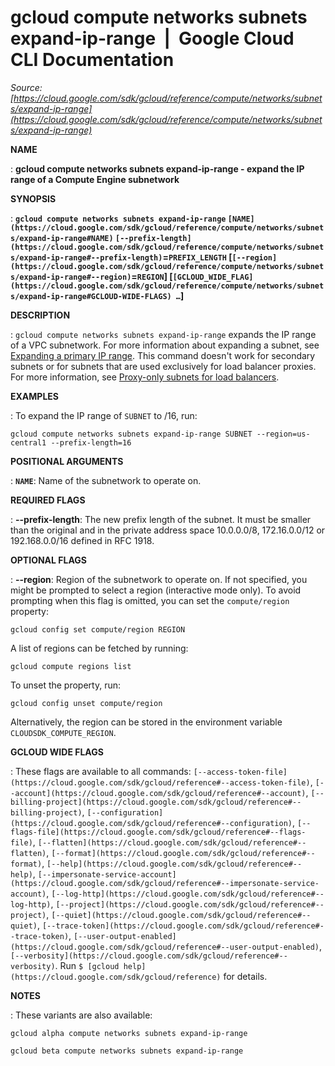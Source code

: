 # gcloud compute networks subnets expand-ip-range  |  Google Cloud CLI Documentation

*Source: [https://cloud.google.com/sdk/gcloud/reference/compute/networks/subnets/expand-ip-range](https://cloud.google.com/sdk/gcloud/reference/compute/networks/subnets/expand-ip-range)*

**NAME**

: **gcloud compute networks subnets expand-ip-range - expand the IP range of a Compute Engine subnetwork**

**SYNOPSIS**

: **`gcloud compute networks subnets expand-ip-range` `[NAME](https://cloud.google.com/sdk/gcloud/reference/compute/networks/subnets/expand-ip-range#NAME)` `[--prefix-length](https://cloud.google.com/sdk/gcloud/reference/compute/networks/subnets/expand-ip-range#--prefix-length)`=`PREFIX_LENGTH` [`[--region](https://cloud.google.com/sdk/gcloud/reference/compute/networks/subnets/expand-ip-range#--region)`=`REGION`] [`[GCLOUD_WIDE_FLAG](https://cloud.google.com/sdk/gcloud/reference/compute/networks/subnets/expand-ip-range#GCLOUD-WIDE-FLAGS) …`]**

**DESCRIPTION**

: `gcloud compute networks subnets expand-ip-range` expands the IP
range of a VPC subnetwork.
For more information about expanding a subnet, see [Expanding a
primary IP range](https://cloud.google.com/vpc/docs/using-vpc#expand-subnet).
This command doesn't work for secondary subnets or for subnets that are used
exclusively for load balancer proxies. For more information, see [Proxy-only
subnets for load balancers](https://cloud.google.com/load-balancing/docs/l7-internal/proxy-only-subnets).

**EXAMPLES**

: To expand the IP range of ``SUBNET`` to /16,
run:

```
gcloud compute networks subnets expand-ip-range SUBNET --region=us-central1 --prefix-length=16
```

**POSITIONAL ARGUMENTS**

: **`NAME`**:
Name of the subnetwork to operate on.

**REQUIRED FLAGS**

: **--prefix-length**:
The new prefix length of the subnet. It must be smaller than the original and in
the private address space 10.0.0.0/8, 172.16.0.0/12 or 192.168.0.0/16 defined in
RFC 1918.

**OPTIONAL FLAGS**

: **--region**:
Region of the subnetwork to operate on. If not specified, you might be prompted
to select a region (interactive mode only).
To avoid prompting when this flag is omitted, you can set the
``compute/region`` property:

```
gcloud config set compute/region REGION
```

A list of regions can be fetched by running:

```
gcloud compute regions list
```

To unset the property, run:

```
gcloud config unset compute/region
```

Alternatively, the region can be stored in the environment variable
``CLOUDSDK_COMPUTE_REGION``.

**GCLOUD WIDE FLAGS**

: These flags are available to all commands: `[--access-token-file](https://cloud.google.com/sdk/gcloud/reference#--access-token-file)`,
`[--account](https://cloud.google.com/sdk/gcloud/reference#--account)`, `[--billing-project](https://cloud.google.com/sdk/gcloud/reference#--billing-project)`,
`[--configuration](https://cloud.google.com/sdk/gcloud/reference#--configuration)`,
`[--flags-file](https://cloud.google.com/sdk/gcloud/reference#--flags-file)`,
`[--flatten](https://cloud.google.com/sdk/gcloud/reference#--flatten)`, `[--format](https://cloud.google.com/sdk/gcloud/reference#--format)`, `[--help](https://cloud.google.com/sdk/gcloud/reference#--help)`, `[--impersonate-service-account](https://cloud.google.com/sdk/gcloud/reference#--impersonate-service-account)`,
`[--log-http](https://cloud.google.com/sdk/gcloud/reference#--log-http)`,
`[--project](https://cloud.google.com/sdk/gcloud/reference#--project)`, `[--quiet](https://cloud.google.com/sdk/gcloud/reference#--quiet)`, `[--trace-token](https://cloud.google.com/sdk/gcloud/reference#--trace-token)`, `[--user-output-enabled](https://cloud.google.com/sdk/gcloud/reference#--user-output-enabled)`,
`[--verbosity](https://cloud.google.com/sdk/gcloud/reference#--verbosity)`.
Run `$ [gcloud help](https://cloud.google.com/sdk/gcloud/reference)` for details.

**NOTES**

: These variants are also available:

```
gcloud alpha compute networks subnets expand-ip-range
```

```
gcloud beta compute networks subnets expand-ip-range
```